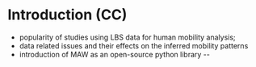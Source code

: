 # Introduction (CC)
- popularity of studies using LBS data for human mobility analysis;
- data related issues and their effects on the inferred mobility patterns
- introduction of MAW as an open-source python library
-- 

